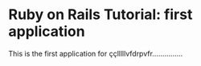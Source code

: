# Ruby on Rails Tutorial: first application

This is the first application for
ççlllllvfdrpvfr...............